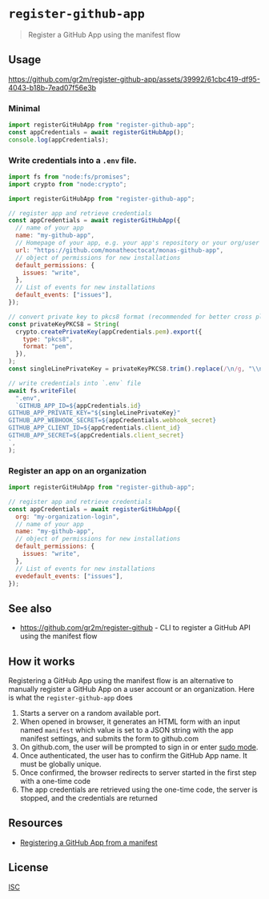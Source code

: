 # `register-github-app`

> Register a GitHub App using the manifest flow

## Usage

https://github.com/gr2m/register-github-app/assets/39992/61cbc419-df95-4043-b18b-7ead07f56e3b

### Minimal

```js
import registerGitHubApp from "register-github-app";
const appCredentials = await registerGitHubApp();
console.log(appCredentials);
```

### Write credentials into a `.env` file.

```js
import fs from "node:fs/promises";
import crypto from "node:crypto";

import registerGitHubApp from "register-github-app";

// register app and retrieve credentials
const appCredentials = await registerGitHubApp({
  // name of your app
  name: "my-github-app",
  // Homepage of your app, e.g. your app's repository or your org/user account
  url: "https://github.com/monatheoctocat/monas-github-app",
  // object of permissions for new installations
  default_permissions: {
    issues: "write",
  },
  // List of events for new installations
  default_events: ["issues"],
});

// convert private key to pkcs8 format (recommended for better cross plattform support)
const privateKeyPKCS8 = String(
  crypto.createPrivateKey(appCredentials.pem).export({
    type: "pkcs8",
    format: "pem",
  }),
);
const singleLinePrivateKey = privateKeyPKCS8.trim().replace(/\n/g, "\\n");

// write credentials into `.env` file
await fs.writeFile(
  ".env",
  `GITHUB_APP_ID=${appCredentials.id}
GITHUB_APP_PRIVATE_KEY="${singleLinePrivateKey}"
GITHUB_APP_WEBHOOK_SECRET=${appCredentials.webhook_secret}
GITHUB_APP_CLIENT_ID=${appCredentials.client_id}
GITHUB_APP_SECRET=${appCredentials.client_secret}
`,
);
```

### Register an app on an organization

```js
import registerGitHubApp from "register-github-app";

// register app and retrieve credentials
const appCredentials = await registerGitHubApp({
  org: "my-organization-login",
  // name of your app
  name: "my-github-app",
  // object of permissions for new installations
  default_permissions: {
    issues: "write",
  },
  // List of events for new installations
  evedefault_events: ["issues"],
});
```

## See also

- https://github.com/gr2m/register-github - CLI to register a GitHub API using the manifest flow

## How it works

Registering a GitHub App using the manifest flow is an alternative to manually register a GitHub App on a user account or an organization. Here is what the `register-github-app` does

1. Starts a server on a random available port.
2. When opened in browser, it generates an HTML form with an input named `manifest` which value is set to a JSON string with the app manifest settings, and submits the form to github.com
3. On github.com, the user will be prompted to sign in or enter [sudo mode](https://docs.github.com/en/authentication/keeping-your-account-and-data-secure/sudo-mode).
4. Once authenticated, the user has to confirm the GitHub App name. It must be globally unique.
5. Once confirmed, the browser redirects to server started in the first step with a one-time code
6. The app credentials are retrieved using the one-time code, the server is stopped, and the credentials are returned

## Resources

- [Registering a GitHub App from a manifest](https://docs.github.com/en/apps/sharing-github-apps/registering-a-github-app-from-a-manifest)

## License

[ISC](license)
